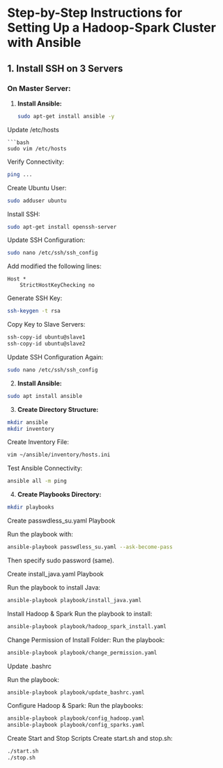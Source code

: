 # Step-by-Step Instructions for Setting Up a Hadoop-Spark Cluster with Ansible

## 1. Install SSH on 3 Servers

### On Master Server:
1. **Install Ansible:**
   ```bash
   sudo apt-get install ansible -y
Update /etc/hosts
   ```
   ```bash
sudo vim /etc/hosts
   ```
Verify Connectivity:

   ```bash
ping ...
```
Create Ubuntu User:
   
   ```bash
sudo adduser ubuntu
```
Install SSH:
   
   ```bash
sudo apt-get install openssh-server
```
Update SSH Configuration:

   ```bash
sudo nano /etc/ssh/ssh_config
```
Add modified the following lines:
```
Host *
    StrictHostKeyChecking no
```
Generate SSH Key:
   ```bash
ssh-keygen -t rsa
```
Copy Key to Slave Servers:

   ```bash
ssh-copy-id ubuntu@slave1
ssh-copy-id ubuntu@slave2
```
Update SSH Configuration Again:

```bash
sudo nano /etc/ssh/ssh_config
```
2. **Install Ansible:**

```bash
sudo apt install ansible
```

3. **Create Directory Structure:**

```bash
mkdir ansible
mkdir inventory
```

Create Inventory File:

   ```bash
vim ~/ansible/inventory/hosts.ini
```

Test Ansible Connectivity:

   ```bash
ansible all -m ping
```

4. **Create Playbooks Directory:**

```bash
mkdir playbooks
```

Create passwdless_su.yaml Playbook

Run the playbook with:

   ```bash
ansible-playbook passwdless_su.yaml --ask-become-pass
```
Then specify sudo password (same).

Create install_java.yaml Playbook

Run the playbook to install Java:

   ```bash
ansible-playbook playbook/install_java.yaml
```

Install Hadoop & Spark
Run the playbook to install:

   ```bash
ansible-playbook playbook/hadoop_spark_install.yaml
```
Change Permission of Install Folder:
Run the playbook:

   ```bash
ansible-playbook playbook/change_permission.yaml
```

Update .bashrc

Run the playbook:

   ```bash
ansible-playbook playbook/update_bashrc.yaml
```

Configure Hadoop & Spark:
Run the playbooks:

   ```bash
ansible-playbook playbook/config_hadoop.yaml
ansible-playbook playbook/config_sparks.yaml
```

Create Start and Stop Scripts
Create start.sh and stop.sh:

   ```bash
./start.sh
./stop.sh
```
